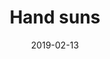 ---
title: Hand suns
date: '2019-02-13'
thumb_image: images/mar-4yo/4-mar-hand-suns.jpg
thumb_image_alt: Hand suns
image: images/mar-4yo/4-mar-hand-suns.jpg
image_alt: Hand suns
template: project
---	
